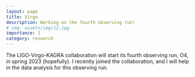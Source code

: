 ```yaml
---
layout: page
title: Virgo
description: Working on the fourth observing run!
# img: assets/img/12.jpg
importance: 1
category: research
---
```


The LIGO-Virgo-KAGRA collaboration will start its fourth observing run,
O4, in spring 2023 (hopefully).
I recently joined the collaboration, and I will help in the data analysis for this 
observing run.

